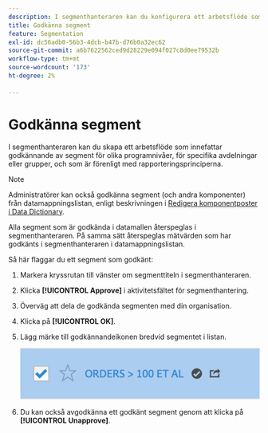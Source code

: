 ```yaml
---
description: I segmenthanteraren kan du konfigurera ett arbetsflöde som innefattar godkännande av segment för olika programnivåer, för specifika avdelningar eller grupper, och som är förenligt med rapporteringsprinciperna.
title: Godkänna segment
feature: Segmentation
exl-id: dc56adb0-56b3-4dcb-b47b-d76b0a32ec62
source-git-commit: a6b7622562ced9d28229e094f027c8d0ee79532b
workflow-type: tm+mt
source-wordcount: '173'
ht-degree: 2%

---
```


# Godkänna segment

I segmenthanteraren kan du skapa ett arbetsflöde som innefattar godkännande av segment för olika programnivåer, för specifika avdelningar eller grupper, och som är förenligt med rapporteringsprinciperna.

>[!NOTE]
>
>Administratörer kan också godkänna segment (och andra komponenter) från datamappningslistan, enligt beskrivningen i [Redigera komponentposter i Data Dictionary](/help/analyze/analysis-workspace/components/data-dictionary/edit-entries-data-dictionary.md).
>
>Alla segment som är godkända i datamallen återspeglas i segmenthanteraren. På samma sätt återspeglas mätvärden som har godkänts i segmenthanteraren i datamappningslistan.

Så här flaggar du ett segment som godkänt:

1. Markera kryssrutan till vänster om segmenttiteln i segmenthanteraren.
1. Klicka **[!UICONTROL Approve]** i aktivitetsfältet för segmenthantering.
1. Överväg att dela de godkända segmenten med din organisation.
1. Klicka på **[!UICONTROL OK]**.
1. Lägg märke till godkännandeikonen bredvid segmentet i listan.

   ![](assets/seg_approved.png)

1. Du kan också avgodkänna ett godkänt segment genom att klicka på **[!UICONTROL Unapprove]**.
